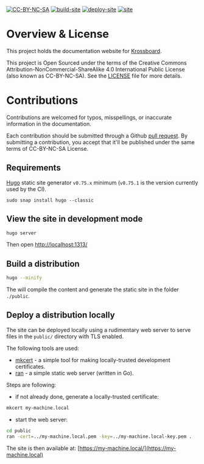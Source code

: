 [![CC-BY-NC-SA](https://licensebuttons.net/l/by-nc-sa/3.0/88x31.png)](LICENSE.md)
[![build-site](https://img.shields.io/github/actions/workflow/status/2-alchemists/krossboard-docs/build.yml?label=BUILD&style=for-the-badge&logo=github)](https://github.com/2-alchemists/krossboard-docs/actions/workflows/build.yml?label=Lint&style=for-the-badge&logo=github)
[![deploy-site](https://img.shields.io/github/actions/workflow/status/2-alchemists/krossboard-docs/deploy.yml?label=DEPLOY&style=for-the-badge&logo=github)](https://github.com/2-alchemists/krossboard-docs/actions/workflows/deploy.yml)
[![site](https://img.shields.io/badge/%F0%9F%8C%8E-site-blue?style=for-the-badge)](https://krossboard.app)

# Overview & License

This project holds the documentation website for [Krossboard](https://krossboard.app/).

This project is Open Sourced under the terms of the Creative Commons Attribution-NonCommercial-ShareAlike 4.0 International Public License (also known as CC-BY-NC-SA). See the [LICENSE](LICENSE.md) file for more details.

# Contributions

Contributions are welcomed for typos, misspellings, or inaccurate information in the documentation.

Each contribution should be submitted through a Github [pull request](https://github.com/2-alchemists/krossboard-docs/pulls). By submitting a contribution, you accept that it'll be published under the same terms of CC-BY-NC-SA License.

## Requirements

[Hugo](https://gohugo.io/) static site generator `v0.75.x` minimum (`v0.75.1` is the version currently used by the CI).

```
sudo snap install hugo --classic
```

## View the site in development mode

```sh
hugo server
```

Then open [http://localhost:1313/](http://localhost:1313/)

## Build a distribution

```sh
hugo --minify
```

The will compile the content and generate the static site in the folder `./public`.

## Deploy a distribution locally

The site can be deployed locally using a rudimentary web server to serve files in the `public/` directory with TLS enabled.

The following tools are used:

- [mkcert](https://github.com/FiloSottile/mkcert) - a simple tool for making locally-trusted development certificates.
- [ran](https://github.com/m3ng9i/ran) - a simple static web server (written in Go).

Steps are following:

- if not already done, generate a locally-trusted certificate:

```sh
mkcert my-machine.local
```

- start the web server:

```sh
cd public
ran -cert=../my-machine.local.pem -key=../my-machine.local-key.pem .
```

The site is then available at: [https://my-machine.local/](https://my-machine.local)
